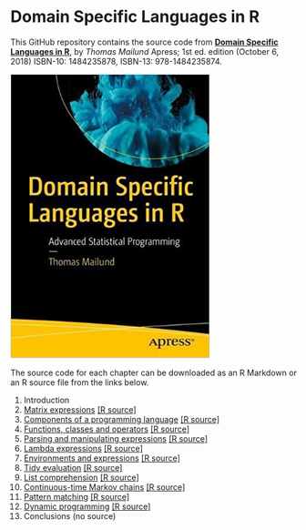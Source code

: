 # Domain Specific Languages in R

This GitHub repository contains the source code from [**Domain Specific Languages in R**](https://amzn.to/2pTdfq5), by *Thomas Mailund* Apress; 1st ed. edition (October 6, 2018)
ISBN-10: 1484235878, ISBN-13: 978-1484235874.

![](cover.jpg)

The source code for each chapter can be downloaded as an R Markdown or an R source file from the links below.

1. Introduction
2. [Matrix expressions](Matrix-expressions/README.md) [[R source]](Matrix-expressions/README.R)
3. [Components of a programming language](Components-of-a-language/README.md) [[R source]](Components-of-a-language/README.R)
4. [Functions, classes and operators](Functions-expressions-operators/README.md) [[R source]](Functions-expressions-operators/README.R)
5. [Parsing and manipulating expressions](Parsing_and_manipulating_expressions/README.md) [[R source]](Parsing_and_manipulating_expressions/README.R)
6. [Lambda expressions](Lambda/README.md) [[R source]](Lambda/README.R)
7. [Environments and expressions](Environments_and_expressions/README.md) [[R source]](Environments_and_expressions/README.R)
8. [Tidy evaluation](Tidy_eval/README.md) [[R source]](Tidy_eval/README.R)
9. [List comprehension](List_comprehension/README.md) [[R source]](List_comprehension/README.R)
10. [Continuous-time Markov chains](CTMCs/README.md) [[R source]](CTMCs/README.R)
11. [Pattern matching](Pattern_matching/README.md) [[R source]](Pattern_matching/README.R)
12. [Dynamic programming](Dynamic_programming/README.md) [[R source]](Dynamic_programming/README.R)
13. Conclusions (no source)

